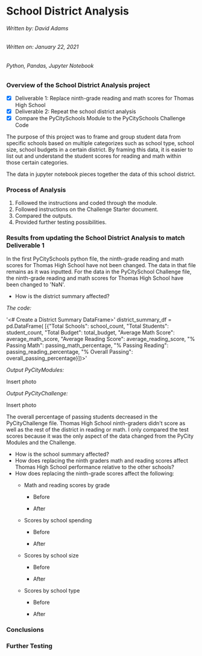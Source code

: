 # School District Analysis

###### Written by: David Adams
###### Written on: January 22, 2021
###### Python, Pandas, Jupyter Notebook

### Overview of the School District Analysis project
- [X] Deliverable 1: Replace ninth-grade reading and math scores for Thomas High School
- [X] Deliverable 2: Repeat the school district analysis
- [X] Compare the PyCitySchools Module to the PyCitySchools Challenge Code

The purpose of this project was to frame and group student data from specific schools based on multiple categorizes such as school type, school size, school budgets in a certain district. By framing this data, it is easier to list out and understand the student scores for reading and math within those certain categories.

The data in jupyter notebook pieces together the data of this school district.
 
### Process of Analysis
1. Followed the instructions and coded through the module.
2. Followed instructions on the Challenge Starter document.
3. Compared the outputs.
4. Provided further testing possibilities.

### Results from updating the School District Analysis to match Deliverable 1

In the first PyCitySchools python file, the ninth-grade reading and math scores for Thomas High School have not been changed. The data in that file remains as it was inputted. For the data in the PyCitySchool Challenge file, the ninth-grade reading and math scores for Thomas High School have been changed to 'NaN'. 

* How is the district summary affected?

*The code:*

'<# Create a District Summary DataFrame>'
district_summary_df = pd.DataFrame(
          [{"Total Schools": school_count, 
          "Total Students": student_count, 
          "Total Budget": total_budget,
          "Average Math Score": average_math_score, 
          "Average Reading Score": average_reading_score,
          "% Passing Math": passing_math_percentage,
         "% Passing Reading": passing_reading_percentage,
        "% Overall Passing": overall_passing_percentage}])>'
      
*Output PyCityModules:*

Insert photo

*Output PyCityChallenge:*

Insert photo
       
The overall percentage of passing students decreased in the PyCityChallenge file. Thomas High School ninth-graders didn't score as well as the rest of the district in reading or math. I only compared the test scores because it was the only aspect of the data changed from the PyCity Modules and the Challenge.


* How is the school summary affected?
* How does replacing the ninth graders math and reading scores affect Thomas High School performance relative to the other schools?
* How does replacing the ninth-grade scores affect the following:
    * Math and reading scores by grade
      * Before
      
      * After
      
    * Scores by school spending
      * Before
      
      * After
      
    * Scores by school size
      * Before
      
      * After
      
    * Scores by school type
      * Before
      
      * After
      
### Conclusions


### Further Testing
    
